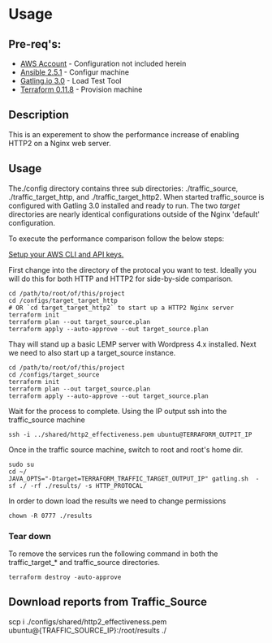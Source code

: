 # Usage

## Pre-req's:
 - [AWS Account](http://aws.amazon.com/) - Configuration not included herein
 - [Ansible 2.5.1](https://www.ansible.com/) - Configur machine
 - [Gatling.io 3.0](https://gatling.io/) - Load Test Tool
 - [Terraform 0.11.8](https://www.terraform.io/) - Provision machine

## Description

This is an experement to show the performance increase of enabling HTTP2 on a Nginx web server.

## Usage

The./config directory contains three sub directories: ./traffic_source, ./traffic_target_http, and ./traffic_target_http2. When started traffic_source is configured with Gatling 3.0 installed and ready to run. The two *_target_* directories are nearly identical configurations outside of the Nginx 'default' configuration.

To execute the performance comparison follow the below steps:

[Setup your AWS CLI and API keys.](https://www.terraform.io/docs/providers/aws/)



First change into the directory of the protocal you want to test. Ideally you will do this for both HTTP and HTTP2 for  side-by-side comparison.

    cd /path/to/root/of/this/project    
    cd /configs/target_target_http 
    # OR `cd target_target_http2` to start up a HTTP2 Nginx server
    terraform init
    terraform plan --out target_source.plan
    terraform apply --auto-approve --out target_source.plan

Thay will stand up a basic LEMP server with Wordpress 4.x installed. Next we need to also start up a target_source instance.

    cd /path/to/root/of/this/project    
    cd /configs/target_source
    terraform init
    terraform plan --out target_source.plan
    terraform apply --auto-approve --out target_source.plan

Wait for the process to complete. Using the IP output ssh into the traffic_source machine

    ssh -i ../shared/http2_effectiveness.pem ubuntu@TERRAFORM_OUTPIT_IP

Once in the traffic source machine, switch to root and root's home dir.

    sudo su
    cd ~/
    JAVA_OPTS="-Dtarget=TERRAFORM_TRAFFIC_TARGET_OUTPUT_IP" gatling.sh  -sf ./ -rf ./results/ -s HTTP_PROTOCAL

In order to down load the results we need to change permissions

    chown -R 0777 ./results

### Tear down

To remove the services run the following command in both the traffic_target_* and traffic_source directories.

    terraform destroy -auto-approve

## Download reports from Traffic_Source
scp i ./configs/shared/http2_effectiveness.pem ubuntu@{TRAFFIC_SOURCE_IP}:/root/results ./
